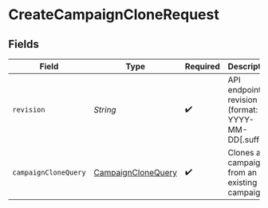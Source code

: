 # CreateCampaignCloneRequest


## Fields

| Field                                                               | Type                                                                | Required                                                            | Description                                                         |
| ------------------------------------------------------------------- | ------------------------------------------------------------------- | ------------------------------------------------------------------- | ------------------------------------------------------------------- |
| `revision`                                                          | *String*                                                            | :heavy_check_mark:                                                  | API endpoint revision (format: YYYY-MM-DD[.suffix])                 |
| `campaignCloneQuery`                                                | [CampaignCloneQuery](../../models/components/CampaignCloneQuery.md) | :heavy_check_mark:                                                  | Clones a campaign from an existing campaign                         |